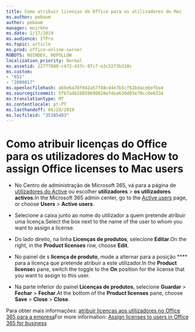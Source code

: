 ```yaml
---
title: Como atribuir licenças do Office para os utilizadores do Mac
ms.author: pebaum
author: pebaum
manager: mnirkhe
ms.date: 1/17/2019
ms.audience: ITPro
ms.topic: article
ms.prod: office-online-server
ROBOTS: NOINDEX, NOFOLLOW
localization_priority: Normal
ms.assetid: 22777888-c472-437c-87cf-e3c52f3b310c
ms.custom:
- "651"
- "2000017"
ms.openlocfilehash: a68e6a78f042a57f88c44e7b5cf62bdacebefba4
ms.sourcegitcommit: 5fb7a4b28859690020efdea630d03e70cc0e6334
ms.translationtype: MT
ms.contentlocale: pt-PT
ms.lasthandoff: 06/28/2019
ms.locfileid: "35385403"
---
```

# <a name="how-to-assign-office-licenses-to-mac-users"></a><span data-ttu-id="0b6f9-102">Como atribuir licenças do Office para os utilizadores do Mac</span><span class="sxs-lookup"><span data-stu-id="0b6f9-102">How to assign Office licenses to Mac users</span></span>

- <span data-ttu-id="0b6f9-103">No Centro de administração de Microsoft 365, vá para a página de [utilizadores do Active](https://go.microsoft.com/fwlink/p/?linkid=834822) ou escolher **utilizadores** \> **os utilizadores activos**.</span><span class="sxs-lookup"><span data-stu-id="0b6f9-103">In the Microsoft 365 admin center, go to the [Active users](https://go.microsoft.com/fwlink/p/?linkid=834822) page, or choose **Users** \> **Active users**.</span></span>

- <span data-ttu-id="0b6f9-104">Selecione a caixa junto ao nome do utilizador a quem pretende atribuir uma licença.</span><span class="sxs-lookup"><span data-stu-id="0b6f9-104">Select the box next to the name of the user to whom you want to assign a license.</span></span>

- <span data-ttu-id="0b6f9-105">Do lado direito, na linha **Licenças de produtos**, selecione **Editar**.</span><span class="sxs-lookup"><span data-stu-id="0b6f9-105">On the right, in the **Product licenses** row, choose **Edit**.</span></span>

- <span data-ttu-id="0b6f9-106">No painel de s **licença de produto**, mude a alternar para a posição \*\*\*\* para a licença que pretende atribuir a este utilizador.</span><span class="sxs-lookup"><span data-stu-id="0b6f9-106">In the **Product license**s pane, switch the toggle to the **On** position for the license that you want to assign to this user.</span></span>

- <span data-ttu-id="0b6f9-107">Na parte inferior do painel **Licenças de produtos**, selecione **Guardar** \> **Fechar** \> **Fechar**.</span><span class="sxs-lookup"><span data-stu-id="0b6f9-107">At the bottom of the **Product licenses** pane, choose **Save** \> **Close** \> **Close**.</span></span>

<span data-ttu-id="0b6f9-108">Para obter mais informações: [atribuir licenças aos utilizadores no Office 365 para a empresa](https://docs.microsoft.com/office365/admin/subscriptions-and-billing/assign-licenses-to-users)</span><span class="sxs-lookup"><span data-stu-id="0b6f9-108">For more information: [Assign licenses to users in Office 365 for business](https://docs.microsoft.com/office365/admin/subscriptions-and-billing/assign-licenses-to-users)</span></span>
  